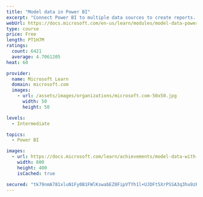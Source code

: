 ```yaml
---
title: "Model data in Power BI"
excerpt: "Connect Power BI to multiple data sources to create reports. Define the relationship between your data sources."
webUrl: https://docs.microsoft.com/en-us/learn/modules/model-data-power-bi/
type: course
price: Free
length: PT1H7M
ratings:
  count: 6421
  average: 4.7061205
heat: 60

provider:
  name: Microsoft Learn
  domain: microsoft.com
  images:
    - url: /assets/images/organizations/microsoft.com-50x50.jpg
      width: 50
      height: 50

levels:
  - Intermediate

topics:
  - Power BI

images:
  - url: https://docs.microsoft.com/learn/achievements/model-data-with-power-bi-desktop-social.png
    width: 800
    height: 400
    isCached: true

secured: "tk79nmA781xluN1Fy0B1FWlKswabEZ8FipVTYh1l+UJDFt5XrPSSA3q3hu9zBzagNPtbK+JZ+Z9/0jzvClZceBYw2I5B6wW9JTfZs6Y57GEIGe2yAFamZEd2EPMBG+E/rG9Z9x+wlX/v1lnV0a2SdMEmXjrFmbsYFl53i8GCu4pXzpQJlkj9I3nE2FyxfUBj3EdqVh/FOj1msse2xsiGGN8kdcucWBI4h4iGfUoCO05eFI0GukytOGoDMEeuu0oUgVi4ottL+F+9IDZVicOB9yTIt0Ua/mlcpLMVXZb1k0kccqMggfsBl759Hb3wgKQ1/8OWpm1uCOevQt//cdoVi8Vz2ZGuEnPsEuYyQfWsTDFAUWy3HC4XqJXHt6/KoXN+TODY7va3gQKAGPy3bAF5i+w6X/9kmZYubeWlU5+ANFw=;I3V06jNqMm8ixFSeCWySHw=="
---
```


